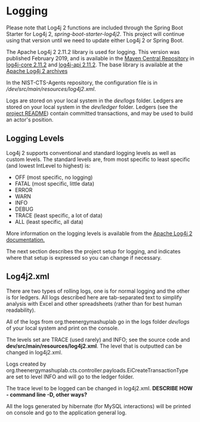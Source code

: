 Logging
====================

Please note that Log4j 2 functions are included through the Spring Boot Starter for Log4j 2, *spring-boot-starter-log4j2*. This project will continue using that version until we need to update either Log4j 2 or Spring Boot.

The Apache Log4j 2 2.11.2 library is used for logging. This version was published February 2019, and is available in the [Maven Central Repository](https://search.maven.org/) in [log4j-core 2.11.2](https://mvnrepository.com/artifact/org.apache.logging.log4j/log4j-core/2.11.2) and [log4j-api 2.11.2](https://mvnrepository.com/artifact/org.apache.logging.log4j/log4j-api/2.11.2). The base library is available at the [Apache Log4j 2 archives](https://archive.apache.org/dist/logging/log4j/2.11.2/)

In the NIST-CTS-Agents repository, the configuration file is in */dev/src/main/resources/log4j2.xml*.

Logs are stored on your local system in the *dev/logs* folder.
Ledgers are stored on your local system in the *dev/ledger* folder. Ledgers (see the [project README](../README.md)) contain committed transactions, and may be used to build an actor's position.

## Logging Levels
Log4j 2 supports conventional and standard logging levels as well as custom levels. The standard levels are, from most specific to least specific (and lowest IntLevel to highest) is:

*    OFF (most specific, no logging)
*    FATAL (most specific, little data)
*    ERROR
*    WARN
*    INFO
*    DEBUG
*    TRACE (least specific, a lot of data)
*    ALL (least specific, all data)

More information on the logging levels is available from the [Apache Log4j 2 documentation.](https://logging.apache.org/log4j/1.2/apidocs/org/apache/log4j/Level.html)

The next section describes the project setup for logging, and indicates where that setup is expressed so you can change if necessary.

## Log4j2.xml

There are two types of rolling logs, one is for normal logging and the other is for ledgers. All logs described here are tab-separated text to simplify analysis with Excel and other spreadsheets (rather than for best human readability). 

All of the logs from org.theenergymashuplab go in the logs folder *dev/logs* of your local system and print on the console. 

The levels set are TRACE (used rarely) and INFO; see the source code and **dev/src/main/resources/log4j2.xml**. The  level that is outputted can be changed in log4j2.xml.

Logs created by org.theenergymashuplab.cts.controller.payloads.EiCreateTransactionType  are set to level INFO and will
go to the ledger folder. 

The trace level to be logged can be changed in log4j2.xml. **DESCRIBE HOW - command line -D, other ways?**

All the logs generated by hibernate (for MySQL interactions) will be printed on console and go to the application general log.





